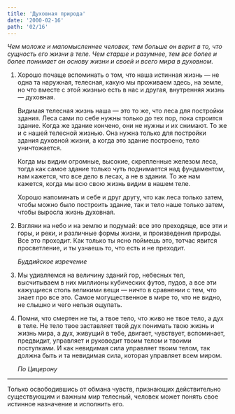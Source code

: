 ```yaml
---
title: 'Духовная природа'
date: '2000-02-16'
path: '02/16'
---
```


*Чем моложе и маломысленнее человек, тем больше он верит в то, что сущность его жизни в теле. Чем старше и разумнее, тем все более и более понимает он основу жизни и своей и всего мира в духовном.*

1.
    Хорошо почаще вспоминать о том, что наша истинная жизнь — не одна та наружная, телесная, какую мы проживаем здесь, на земле, но что вместе с этой жизнью есть в нас и другая, внутренняя жизнь — духовная.

    Видимая телесная жизнь наша — это то же, что леса для постройки здания. Леса сами по себе нужны только до тех пор, пока строится здание. Когда же здание кончено, они не нужны и их снимают. То же и с нашей телесной жизнью. Она нужна только для постройки здания духовной жизни, а когда это здание построено, тело уничтожается.

    Когда мы видим огромные, высокие, скрепленные железом леса, тогда как самое здание только чуть поднимается над фундаментом, нам кажется, что все дело в лесах, а не в здании. То же нам кажется, когда мы всю свою жизнь видим в нашем теле.

    Хорошо напоминать и себе и друг другу, что как леса только затем, чтобы можно было построить здание, так и тело наше только затем, чтобы выросла жизнь духовная.

2.
    Взгляни на небо и на землю и подумай: все это преходяще, все эти и горы, и реки, и различные формы жизни, и произведения природы. Все это проходит. Как только ты ясно поймешь это, тотчас явится просветление, и ты узнаешь то, что есть и не преходит.

    *Буддийское изречение*

3.
    Мы удивляемся на величину зданий гор, небесных тел, высчитываем в них миллионы кубических футов, пудов, а все эти кажущиеся столь великими вещи — ничто в сравнении с тем, что знает про все это. Самое могущественное в мире то, что не видно, не слышно и чего нельзя ощупать.

4.
    Помни, что смертен не ты, а твое тело, что живо не твое тело, а дух в теле. Не тело твое заставляет твой дух понимать твою жизнь и жизнь мира, а дух, живущий в тебе, двигает, чувствует, вспоминает, предвидит, управляет и руководит твоим телом и твоими поступками. И как невидимая сила управляет твоим телом, так должна быть и та невидимая сила, которая управляет всем миром.

    *По Цицерону*

---

Только освободившись от обмана чувств, признающих действительно существующим и важным мир телесный, человек может понять свое истинное назначение и исполнить его.
